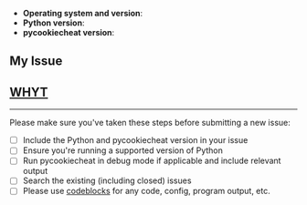 - **Operating system and version**:
- **Python version**:
- **pycookiecheat version**:

## My Issue



## [WHYT](https://web.archive.org/web/20140712194323/http://mattgemmell.com/what-have-you-tried/)



---

Please make sure you've taken these steps before submitting a new issue:

- [ ] Include the Python and pycookiecheat version in your issue
- [ ] Ensure you're running a supported version of Python
- [ ] Run pycookiecheat in debug mode if applicable and include
  relevant output
- [ ] Search the existing (including closed) issues
- [ ] Please use [codeblocks][1] for any code, config, program output, etc.

[1]: https://help.github.com/articles/creating-and-highlighting-code-blocks/
